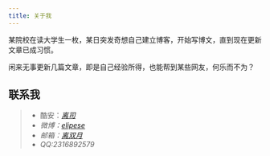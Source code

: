 ```yaml
---
title: 关于我
---
```

某院校在读大学生一枚，某日突发奇想自己建立博客，开始写博文，直到现在更新文章已成习惯。

闲来无事更新几篇文章，即是自己经验所得，也能帮到某些网友，何乐而不为？

## 联系我

>+ 酷安：<i class="fa fa-at">[离司](http://www.coolapk.com/u/1033375)
>+ 微博：<i class="fa fa-weibo">[elipese](http://weibo.com/u/5949417272)
>+ 邮箱：<i class="fa fa-google">[离双月](http://myowngmbox@gmail.com)
>+ QQ:2316892579
